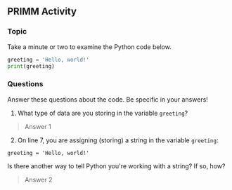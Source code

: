 ## PRIMM Activity
### Topic

Take a minute or two to examine the Python code below.

```python
greeting = 'Hello, world!'
print(greeting)
```

### Questions
Answer these questions about the code.  Be specific in your answers!

1. What type of data are you storing in the variable `greeting`?
> Answer 1


2. On line 7, you are assigning (storing) a string in the variable `greeting`:
```
greeting = 'Hello, world!'
```
Is there another way to tell Python you're working with a string?  If so, how?
> Answer 2
